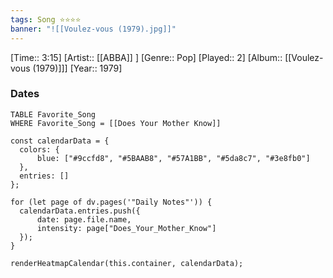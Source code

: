 ```yaml
---
tags: Song ⭐⭐⭐⭐ 
banner: "![[Voulez-vous (1979).jpg]]"
---
```

[Time:: 3:15]
[Artist:: [[ABBA]] ]
[Genre:: Pop]
[Played:: 2]
[Album:: [[Voulez-vous (1979)]]]
[Year:: 1979]
### Dates
````dataview
TABLE Favorite_Song
WHERE Favorite_Song = [[Does Your Mother Know]]
````
  ```dataviewjs
const calendarData = { 
	colors: { 
		blue: ["#9ccfd8", "#5BAAB8", "#57A1BB", "#5da8c7", "#3e8fb0"] 
	}, 
	entries: [] 
}; 

for (let page of dv.pages('"Daily Notes"')) { 
	calendarData.entries.push({ 
		date: page.file.name, 
		intensity: page["Does_Your_Mother_Know"]
	}); 
} 

renderHeatmapCalendar(this.container, calendarData);
```
